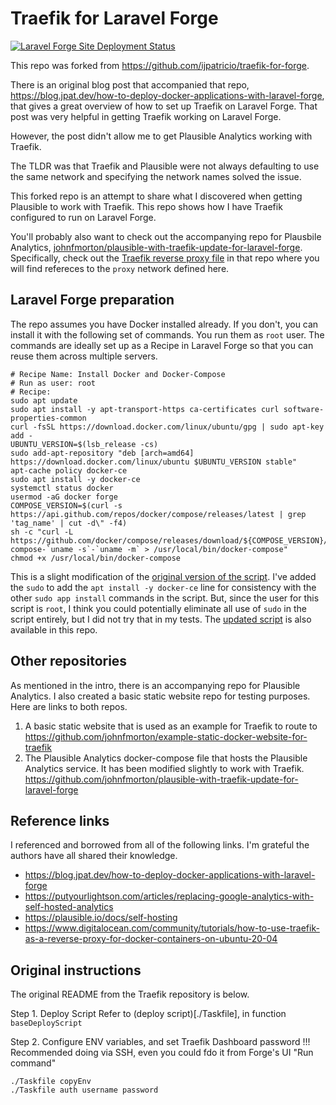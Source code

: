 # Traefik for Laravel Forge

[![Laravel Forge Site Deployment Status](https://img.shields.io/endpoint?url=https%3A%2F%2Fforge.laravel.com%2Fsite-badges%2Fed322e5f-fb4d-4ab8-9fab-d0d54ce4f4e3%3Fdate%3D1%26commit%3D1&style=plastic)](https://forge.laravel.com/servers/699880/sites/2038639)

This repo was forked from https://github.com/ijpatricio/traefik-for-forge.

There is an original blog post that accompanied that repo, https://blog.jpat.dev/how-to-deploy-docker-applications-with-laravel-forge, that gives a great overview of how to set up Traefik on Laravel Forge. That post was very helpful in getting Traefik working on Laravel Forge.

However, the post didn't allow me to get Plausible Analytics working with Traefik.

The TLDR was that Traefik and Plausible were not always defaulting to use the same network and specifying the network names solved the issue.

This forked repo is an attempt to share what I discovered when getting Plausible to work with Traefik. This repo shows how I have Traefik configured to run on Laravel Forge.

You'll probably also want to check out the accompanying repo for Plausbile Analytics, [johnfmorton/plausible-with-traefik-update-for-laravel-forge](https://github.com/johnfmorton/plausible-with-traefik-update-for-laravel-forge). Specifically, check out the [Traefik reverse proxy file](https://github.com/johnfmorton/plausible-with-traefik-update-for-laravel-forge/blob/master/reverse-proxy/traefik/docker-compose.traefik.yml) in that repo where you will find refereces to the `proxy` network defined here.

## Laravel Forge preparation

The repo assumes you have Docker installed already. If you don't, you can install it with the following set of commands. You run them as `root` user. The commands are ideally set up as a Recipe in Laravel Forge so that you can reuse them across multiple servers.

```
# Recipe Name: Install Docker and Docker-Compose
# Run as user: root
# Recipe:
sudo apt update
sudo apt install -y apt-transport-https ca-certificates curl software-properties-common
curl -fsSL https://download.docker.com/linux/ubuntu/gpg | sudo apt-key add -
UBUNTU_VERSION=$(lsb_release -cs)
sudo add-apt-repository "deb [arch=amd64] https://download.docker.com/linux/ubuntu $UBUNTU_VERSION stable"
apt-cache policy docker-ce
sudo apt install -y docker-ce
systemctl status docker
usermod -aG docker forge
COMPOSE_VERSION=$(curl -s https://api.github.com/repos/docker/compose/releases/latest | grep 'tag_name' | cut -d\" -f4)
sh -c "curl -L https://github.com/docker/compose/releases/download/${COMPOSE_VERSION}/docker-compose-`uname -s`-`uname -m` > /usr/local/bin/docker-compose"
chmod +x /usr/local/bin/docker-compose
```

This is a slight modification of the [original version of the script](https://github.com/ijpatricio/docker-for-forge/blob/main/resources/forge-recipe.sh). I've added the `sudo` to add the `apt install -y docker-ce` line for consistency with the other `sudo app install` commands in the script. But, since the user for this script is `root`, I think you could potentially eliminate all use of `sudo` in the script entirely, but I did not try that in my tests. The [updated script](./forge-recipe-install-docker.sh) is also available in this repo.

## Other repositories

As mentioned in the intro, there is an accompanying repo for Plausible Analytics. I also created a basic static website repo for testing purposes. Here are links to both repos.

1. A basic static website that is used as an example for Traefik to route to
https://github.com/johnfmorton/example-static-docker-website-for-traefik
1. The Plausible Analytics docker-compose file that hosts the Plausible Analytics service. It has been modified slightly to work with Traefik. https://github.com/johnfmorton/plausible-with-traefik-update-for-laravel-forge


## Reference links

I referenced and borrowed from all of the following links. I'm grateful the authors have all shared their knowledge.

* https://blog.jpat.dev/how-to-deploy-docker-applications-with-laravel-forge
* https://putyourlightson.com/articles/replacing-google-analytics-with-self-hosted-analytics
* https://plausible.io/docs/self-hosting
* https://www.digitalocean.com/community/tutorials/how-to-use-traefik-as-a-reverse-proxy-for-docker-containers-on-ubuntu-20-04

## Original instructions

The original README from the Traefik repository is below.

Step 1. Deploy Script
Refer to (deploy script)[./Taskfile], in function `baseDeployScript`

Step 2. Configure ENV variables, and set Traefik Dashboard password
!!! Recommended doing via SSH, even you could fdo it from Forge's UI "Run command"
```
./Taskfile copyEnv
./Taskfile auth username password

```
